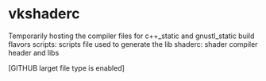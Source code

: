 # vkshaderc
Temporarily hosting the compiler files for c++_static and gnustl_static build flavors
scripts:
    scripts file used to generate the lib
shaderc:
    shader compiler header and libs

[GITHUB larget file type is enabled]


